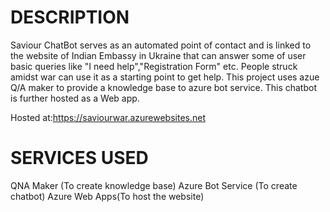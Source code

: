 # DESCRIPTION #
Saviour ChatBot serves as an automated point of contact and is linked to the website of Indian Embassy in Ukraine that can answer some of user basic queries like "I need help","Registration Form" etc. People struck amidst war can use it as a starting point to get help. This project uses azue Q/A maker to provide a knowledge base to azure bot service. This chatbot is further hosted as a Web app.

Hosted at:https://saviourwar.azurewebsites.net 

# SERVICES USED #
QNA Maker (To create knowledge base)
Azure Bot Service (To create chatbot)
Azure Web Apps(To host the website)


